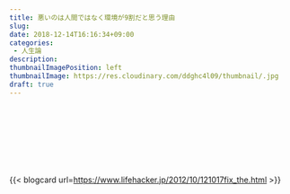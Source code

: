 ```yaml
---
title: 悪いのは人間ではなく環境が9割だと思う理由
slug: 
date: 2018-12-14T16:16:34+09:00
categories: 
 - 人生論
description: 
thumbnailImagePosition: left
thumbnailImage: https://res.cloudinary.com/ddghc4l09/thumbnail/.jpg
draft: true
---
```


<!--more-->

&nbsp;

&nbsp;

&nbsp;

&nbsp;

{{< blogcard url=https://www.lifehacker.jp/2012/10/121017fix_the.html >}}